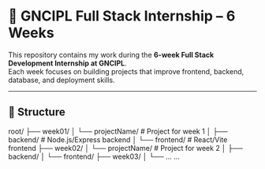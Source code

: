 # 🚀 GNCIPL Full Stack Internship – 6 Weeks

This repository contains my work during the **6-week Full Stack Development Internship at GNCIPL**.  
Each week focuses on building projects that improve frontend, backend, database, and deployment skills.  

---

## 📂 Structure

root/
├── week01/
│ └── projectName/ # Project for week 1
│ ├── backend/ # Node.js/Express backend
│ └── frontend/ # React/Vite frontend
├── week02/
│ └── projectName/ # Project for week 2
│ ├── backend/
│ └── frontend/
├── week03/
│ └── ...
...
